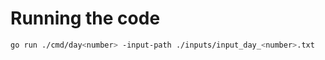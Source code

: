 # Running the code

```bash
go run ./cmd/day<number> -input-path ./inputs/input_day_<number>.txt
```

